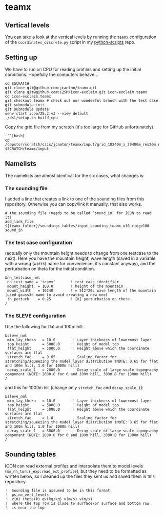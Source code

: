 # teamx

## Vertical levels

You can take a look at the vertical levels by running the `teamx` configuration
of the `coordinates_discrete.py` script in my
[python-scripts](https://github.com/jcanton/python-scripts/blob/main/coordinates_discrete.py)
repo.

## Setting up

We have to run on CPU for reading profiles and setting up the initial
conditions.
Hopefully the computers behave...

```[bash]
cd $SCRATCH
git clone git@github.com:jcanton/teamx.git
git clone git@github.com:C2SM/icon-exclaim.git icon-exclaim.teamx
cd icon-exclaim.teamx
git checkout teamx # check out our wonderful branch with the test case
git submodule init
git submodule update
uenv start icon/25.2:v3 --view default
./dsl/setup.sh build_cpu
```

Copy the grid file from my scratch (it's too large for GitHub unfortunately).

```[bash]
```[bash]
cp /capstor/scratch/cscs/jcanton/teamx/input/grid_10240m_x_20480m_res20m.nc $SCRATCH/teamx/input
```

## Namelists

The namelists are almost identical for the six cases, what changes is:

### The sounding file

I added a line that creates a link to one of the sounding files from this
repository.
Otherwise you can copy/link it manually, that also works.

```[bash]
# the sounding file (needs to be called `sound_in` for ICON to read it)
add_link_file ${teamx_folder}/soundings_tables/input_sounding_teamx_u10_ridge100 sound_in
```

### The test case configuration

(actually only the mountain height needs to change from one testcase to the next).
Here you have the mountain height, wave length (saved in a variable with a
wrong (`width`) name for convenience, it's constant anyway), and the
perturbation on theta for the initial condition.

```[bash]
&nh_testcase_nml
 nh_test_name = 'teamx'       ! test case identifier
 mount_height  = 100.0        ! height of the mountain
 mount_width   = 10240        ! = 512*20: wave length of the mountain (used gauss3d name to avoid creating a new one)
 th_perturb    = 0.25         ! [K] perturbation on theta
/
```

### The SLEVE configuration

Use the following for flat and 100m hill:

```[bash]
&sleve_nml
 min_lay_thckn   = 10.0        ! Layer thickness of lowermost layer
 top_height      = 5000.0      ! Height of model top
 flat_height     = 5000.0      ! Height above which the coordinate surfaces are flat
 stretch_fac     = 0.65        ! Scaling factor for stretching/squeezing the model layer distribution (NOTE: 0.65 for flat and 100m hill, 1.0 for 1000m hill)
 decay_scale_1   = 2000.0      ! Decay scale of large-scale topography component (NOTE: 2000.0 for 0 and 100m hill, 3000.0 for 1000m hill)
/
```

and this for 1000m hill (change only `stretch_fac` and `decay_scale_1`):

```[bash]
&sleve_nml
 min_lay_thckn   = 10.0        ! Layer thickness of lowermost layer
 top_height      = 5000.0      ! Height of model top
 flat_height     = 5000.0      ! Height above which the coordinate surfaces are flat
 stretch_fac     = 1.0         ! Scaling factor for stretching/squeezing the model layer distribution (NOTE: 0.65 for flat and 100m hill, 1.0 for 1000m hill)
 decay_scale_1   = 3000.0      ! Decay scale of large-scale topography component (NOTE: 2000.0 for 0 and 100m hill, 3000.0 for 1000m hill)
/
```

## Sounding tables

ICON can read external profiles and interpolate them to model levels
(`mo_nh_torus_exp:read_ext_profile`), but they need to be formatted as written
below, so I cleaned up the files they sent us and saved them in this
repository.

```[fortran]
!  Sounding file is assumed to be in this format:
!  ps,no_vert_levels
!  z(m) theta(k) qv(kg/kg) u(m/s) v(m/s)
!  where the top row is close to surface/or surface and bottom row
!  is near the top
```
